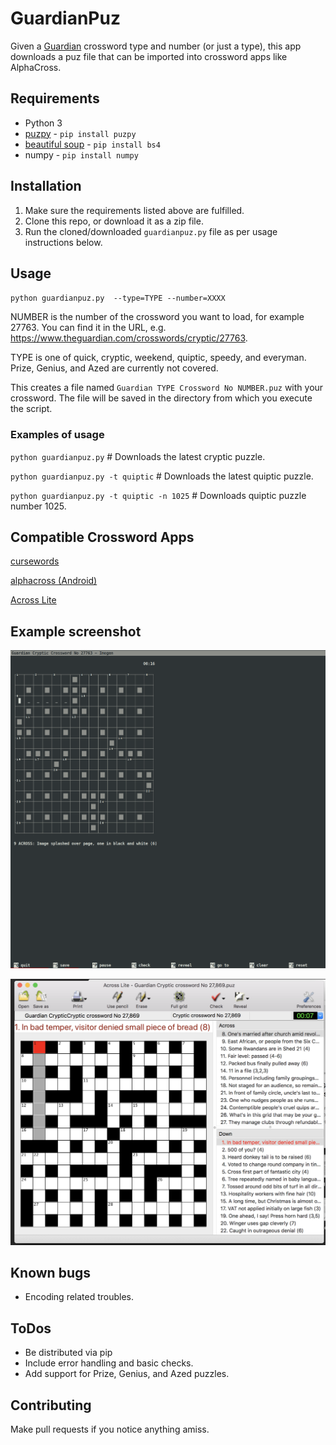 # GuardianPuz

Given a [Guardian](https://www.guardian.co.uk/crosswords) crossword type and number (or just a type), this app downloads a puz file that can be imported into crossword apps like AlphaCross. 

## Requirements
* Python 3
* [puzpy](https://github.com/alexdej/puzpy) - `pip install puzpy`
* [beautiful soup](https://www.crummy.com/software/BeautifulSoup/bs4/doc/) - `pip install bs4`
* numpy - `pip install numpy`

## Installation
1. Make sure the requirements listed above are fulfilled.
2. Clone this repo, or download it as a zip file. 
3. Run the cloned/downloaded `guardianpuz.py` file as per usage instructions below. 


## Usage

`python guardianpuz.py  --type=TYPE --number=XXXX`

NUMBER is the number of the crossword you want to load, for example 27763. You can find it in the URL, e.g. https://www.theguardian.com/crosswords/cryptic/27763.

TYPE is one of quick, cryptic, weekend, quiptic, speedy, and everyman. Prize, Genius, and Azed are currently not covered. 

This creates a file named `Guardian TYPE Crossword No NUMBER.puz` with your crossword. The file will be saved in the directory from which you execute the script. 

### Examples of usage 

`python guardianpuz.py` # Downloads the latest cryptic puzzle. 

`python guardianpuz.py -t quiptic` # Downloads the latest quiptic puzzle. 

`python guardianpuz.py -t quiptic -n 1025` # Downloads quiptic puzzle number 1025. 

## Compatible Crossword Apps
[cursewords](https://parkerhiggins.net/2019/03/cursewords-crossword-puzzle-solving-interface-terminal/)

[alphacross (Android)](https://play.google.com/store/apps/details?id=org.akop.crosswords&hl=en)

[Across Lite](https://www.litsoft.com/across/alite/download/index.html)

## Example screenshot

![cursewords running with a file created by GuardianPuz](doc/example.png)

![Across Lite running with a file created by GuardianPuz](doc/eg_across_lite.png)

## Known bugs 
* Encoding related troubles. 

## ToDos
* Be distributed via pip
* Include error handling and basic checks. 
* Add support for Prize, Genius, and Azed puzzles. 

## Contributing
Make pull requests if you notice anything amiss. 
